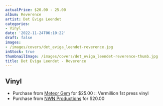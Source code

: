 ```yaml
---
actualPrice: $20.00 - 25.00
album: Reverence
artist: Det Eviga Leendet
categories:
- Vinyl
date: '2022-11-24T06:10:22'
draft: false
images:
- /images/covers/det_eviga_leendet-reverence.jpg
inStock: true
thumbnailImage: /images/covers/det_eviga_leendet-reverence-thumb.jpg
title: Det Eviga Leendet - Reverence
---
```


## Vinyl
* Purchase from [Meteor Gem](https://meteor-gem.com/products/det-eviga-leendet-reverence-lp) for $25.00 :: Vermillion 1st press vinyl
* Purchase from [NWN Productions](http://shop.nwnprod.com/index.php?route=product/product&path=75&product_id=23815&sort=pd.name&order=ASC) for $20.00
